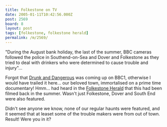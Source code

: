 ```yaml
---
title: Folkestone on TV
date: 2005-01-11T10:42:56.000Z
post: 2569
board: 8
layout: post
tags: [folkestone, folkestone herald]
permalink: /m/2569/
---
```

"During the August bank holiday, the last of the summer, BBC cameras followed the police in Southend-on-Sea and Dover and Folkestone as they tried to deal with drinkers who were determined to cause trouble and injury"...

Forgot that <a href="http://www.bbc.co.uk/bbcone/listings/programme.shtml?day=yesterday&service_id=4223&filename=20050110/20050110_2100_4223_36188_60">Drunk and Dangerous</a> was coming up on BBC1, otherwise I would have trailed it here... our beloved town, immortalised on a prime time documentary! Hmm... had heard in the <a href="/wiki/folkestone+herald">Folkestone Herald</a> that this had been filmed back in the summer. Wasn't just Folkestone, Dover and South End were also featured.

Didn't see anyone we know, none of our regular haunts were featured, and it seemed that at leaset  some of the trouble makers were from out of town. Result! Were you in it?
